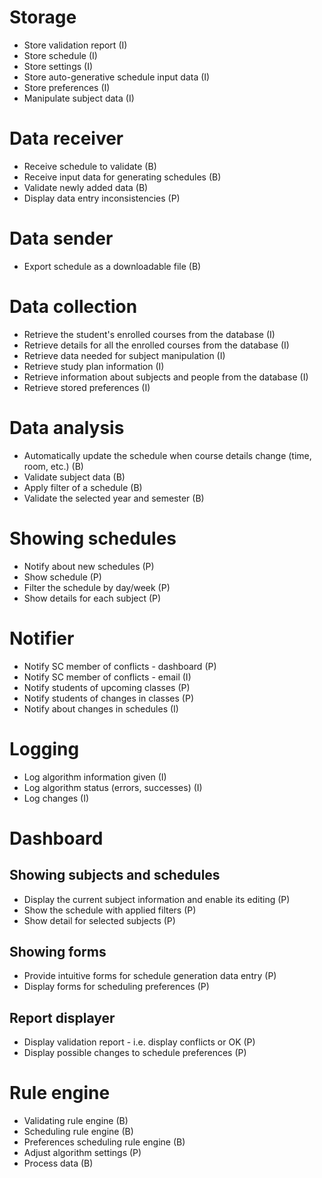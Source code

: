 # Storage

- Store validation report (I)
- Store schedule (I)
- Store settings (I)
- Store auto-generative schedule input data (I)
- Store preferences (I)
- Manipulate subject data (I)

# Data receiver

- Receive schedule to validate (B)
- Receive input data for generating schedules (B)
- Validate newly added data (B)
- Display data entry inconsistencies (P)

# Data sender

- Export schedule as a downloadable file (B)

# Data collection

- Retrieve the student's enrolled courses from the database (I)
- Retrieve details for all the enrolled courses from the database (I)
- Retrieve data needed for subject manipulation (I)
- Retrieve study plan information (I)
- Retrieve information about subjects and people from the database (I)
- Retrieve stored preferences (I)

# Data analysis

- Automatically update the schedule when course details change (time, room, etc.) (B)
- Validate subject data (B)
- Apply filter of a schedule (B)
- Validate the selected year and semester (B)

# Showing schedules

- Notify about new schedules (P)
- Show schedule (P)
- Filter the schedule by day/week (P)
- Show details for each subject (P)

# Notifier

- Notify SC member of conflicts - dashboard (P)
- Notify SC member of conflicts - email (I)
- Notify students of upcoming classes (P)
- Notify students of changes in classes (P)
- Notify about changes in schedules (I)

# Logging

- Log algorithm information given (I)
- Log algorithm status (errors, successes) (I)
- Log changes (I)

# Dashboard

## Showing subjects and schedules

- Display the current subject information and enable its editing (P)
- Show the schedule with applied filters (P)
- Show detail for selected subjects (P)

## Showing forms

- Provide intuitive forms for schedule generation data entry (P)
- Display forms for scheduling preferences (P)

## Report displayer

- Display validation report - i.e. display conflicts or OK (P)
- Display possible changes to schedule preferences (P)

# Rule engine

- Validating rule engine (B)
- Scheduling rule engine (B)
- Preferences scheduling rule engine (B)
- Adjust algorithm settings (P)
- Process data (B)
